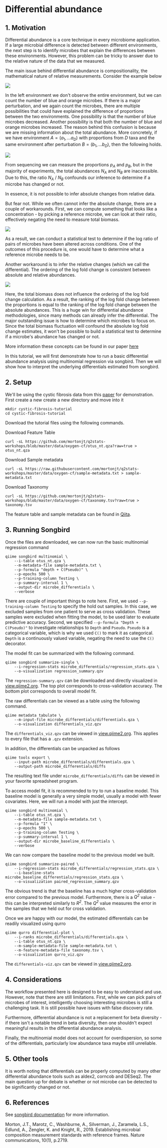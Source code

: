 # Differential abundance

## 1. Motivation

Differential abundance is a core technique in every microbiome application.  If a large microbial difference is detected between different environments, the next step is to identify microbes that explain the differences between these environments.  However, this problem can be tricky to answer due to the relative nature of the data that we measured.


The main issue behind differential abundance is compositionality, the mathematical nature of relative measurements.
Consider the example below

![](../img/composition.png)

In the left environment we don't observe the entire environment, but we can count the number of blue and orange microbes.
If there is a major perturbation, and we again count the microbes, there are multiple possibilities that could have explained the difference of proportions between the two environments. One possibility is that the number of blue microbes decreased.  Another possibility is that both the number of blue and orange microbes increased.  The reason behind this confusion is because we are missing information about the total abundance.  More concretely, if we have environment $A = (a_1, ... a_D)$ with proportions from $D$ taxa and the same environment after perturbation $B = (b_1, ... b_D)$, then the following holds.

![](../img/rank-equations1.png)

From sequencing we can measure the proportions _p<sub>A</sub>_ and _p<sub>B</sub>_, but in the majority of experiments, the total abundances _N<sub>A</sub>_ and _N<sub>B</sub>_ are inaccessible.  Due to this, the ratio _N<sub>A</sub>_ / _N<sub>B</sub>_ confounds our inference to determine if a microbe has changed or not.

In essence, it is not possible to infer absolute changes from relative data.

But fear not. While we often cannot infer the absolute change, there are a couple of workarounds.  First, we can compute something that looks like a concentration - by picking a reference microbe, we can look at their ratio, effectively negating the need to measure total biomass.

![](../img/rank-equations2.png)


As a result, we can conduct a statistical test to determine if the log ratio of pairs of microbes have been altered across conditions. One of the outcomes of this procedure is, one would have to determine what a reference microbe needs to be.

Another workaround is to infer the relative changes (which we call the differential).  The ordering of the log fold change is consistent between absolute and relative abundances.

![](../img/rank-equations3.png)

Here, the total biomass does not influence the ordering of the log fold change calculation. As a result, the ranking of the log fold change between the proportions is equal to the ranking of the log fold change between the absolute abundances. This is a huge win for differential abundance methodologies, since many methods can already infer the differential.  The major outstanding issue is how to determine which microbes to focus on.  Since the total biomass fluctuation will confound the absolute log fold change estimates, it won't be possible to build a statistical test to determine if a microbe's abundance has changed or not.

More information these concepts can be found in our paper [here](https://www.nature.com/articles/s41467-019-10656-5)


In this tutorial, we will first demonstrate how to run a basic differential abundance analysis using multinomial regression via songbird. Then we will show how to interpret the underlying differentials estimated from songbird.


## 2. Setup
We'll be using the cystic fibrosis data from this [paper](https://www.ncbi.nlm.nih.gov/pmc/articles/PMC6157970/) for demonstration.
First create a new create a new directory and move into it

```
mkdir cystic-fibrosis-tutorial
cd cystic-fibrosis-tutorial
```

Download the tutorial files using the following commands.

Download Feature Table
```
curl -sL https://github.com/mortonjt/q2stats-workshops/blob/master/data/oxygen-cf/otus_nt.qza?raw=true > otus_nt.qza
```

Download Sample metadata
```
curl -sL https://raw.githubusercontent.com/mortonjt/q2stats-workshops/master/data/oxygen-cf/sample-metadata.txt > sample-metadata.txt
```

Download Taxonomy
```
curl -sL https://github.com/mortonjt/q2stats-workshops/blob/master/data/oxygen-cf/taxonomy.tsv?raw=true > taxonomy.tsv
```

The feature table and sample metadata can be found in [Qiita](https://qiita.ucsd.edu/study/description/10863).

## 3. Running Songbird

Once the files are downloaded, we can now run the basic multinomial regression command

```
qiime songbird multinomial \
	--i-table otus_nt.qza \
	--m-metadata-file sample-metadata.txt \
	--p-formula "depth + C(Pseudo)" \
	--p-epochs 500 \
	--p-training-column Testing \
	--p-summary-interval 1 \
	--output-dir microbe_differentials \
	--verbose
```

There are couple of important things to note here.  First, we used `--p-training-column Testing` to specify the hold out samples.
In this case, we excluded samples from one patient to serve as cross validation.  These samples were excluded when fitting the model,
to be used later to evaluate predictive accuracy.  Second, we specified `--p-formula "Depth + C(Pseudo)"` to investigate relationships to
`Depth` and `Pseudo`.  `Pseudo` is a categorical variable, which is why we used `C()` to mark it as categorical.
`Depth` is a continuously valued variable, negating the need to use the `C()` decorator.

The model fit can be summarized with the following command.

```
qiime songbird summarize-single \
	--i-regression-stats microbe_differentials/regression_stats.qza \
	--o-visualization regression_summary.qzv
```

The `regression-summary.qzv` can be downloaded and directly visualized in [view.qiime2.org](https://view.qiime2.org/).
The top plot corresponds to cross-validation accuracy.  The bottom plot corresponds to overall model fit.

The raw differentials can be viewed as a table using the following command.

```
qiime metadata tabulate \
	--m-input-file microbe_differentials/differentials.qza \
	--o-visualization differentials_viz.qzv
```

The `differentials_viz.qzv` can be viewed in [view.qiime2.org](https://view.qiime2.org/).
This applies to every file that has a `.qzv` extension.

In addition, the differentials can be unpacked as follows

```
qiime tools export \
	--input-path microbe_differentials/differentials.qza \
	--output-path microbe_differentials/diffs
```

The resulting text file under `microbe_differentials/diffs` can be viewed in your favorite spreadsheet program.


To access model fit, it is recommended to try to run a baseline model.  This baseline model is generally a very simple
model, usually a model with fewer covariates.  Here, we will run a model with just the intercept.

```
qiime songbird multinomial \
	--i-table otus_nt.qza \
	--m-metadata-file sample-metadata.txt \
	--p-formula "1" \
	--p-epochs 500 \
	--p-training-column Testing \
	--p-summary-interval 1 \
	--output-dir microbe_baseline_differentials \
	--verbose
```

We can now compare the baseline model to the previous model we built.

```
qiime songbird summarize-paired \
	--i-regression-stats microbe_differentials/regression_stats.qza \
	--i-baseline-stats microbe_baseline_differentials/regression_stats.qza \
	--o-visualization paired_regression_summary.qzv
```

The obvious trend is that the baseline has a much higher cross-validation error compared to the previous model.
Furthermore, there is a _Q<sup>2</sup>_ value - this can be interpreted similarly to _R<sup>2</sup>_.
The _Q<sup>2</sup>_ value measures the error in the samples that we held out for cross validation.

Once we are happy with our model, the estimated differentials can be readily visualized using qurro

```
qiime qurro differential-plot \
	--i-ranks microbe_differentials/differentials.qza \
	--i-table otus_nt.qza \
	--m-sample-metadata-file sample-metadata.txt \
	--m-feature-metadata-file taxonomy.tsv \
	--o-visualization qurro_viz.qzv
```

The `differentials-viz.qzv` can be viewed in [view.qiime2.org](https://view.qiime2.org/).


## 4. Considerations

The workflow presented here is designed to be easy to understand and use.  However, note that there are still limitations.
First, while we can pick pairs of microbes of interest, intelligently choosing interesting microbes is still a challenging task.
It is still possible have issues with false discovery rate.

Furthermore, differential abundance is not a replacement for beta diversity - if there isn't a notable trend in beta diversity, then one shouldn't expect meaningful results in the differential abundance analysis.

Finally, the multinomial model does not account for overdispersion, so some of the differentials, particularly low abundance taxa maybe still unreliable.


## 5. Other tools

It is worth noting that differentials can be properly computed by many other differential abundance tools such as aldex2, corncob and DESeq2.  The main question up for debate is whether or not microbe can be detected to be significantly changed or not.

## 6. References

See [songbird documentation](https://github.com/biocore/songbird) for more information.


Morton, J.T., Marotz, C., Washburne, A., Silverman, J., Zaramela, L.S., Edlund, A., Zengler, K. and Knight, R., 2019. Establishing microbial composition measurement standards with reference frames. Nature communications, 10(1), p.2719.
